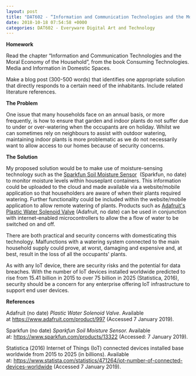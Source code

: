 ```yaml
---
layout: post
title: "DAT602 - “Information and Communication Technologies and the Moral Economy of the Household”"
date: 2018-10-18 07:54:58 +0000
categories: DAT602 - Everyware Digital Art and Technology
---
```


<strong>Homework</strong>

Read the chapter “Information and Communication Technologies and the Moral Economy of the Household”, from the book Consuming Technologies. Media and Information in Domestic Spaces.

Make a blog post (300-500 words) that identifies one appropriate solution that directly responds to a certain need of the inhabitants. Include related literature references.

<strong>The Problem</strong>

One issue that many households face on an annual basis, or more frequently, is how to ensure that garden and indoor plants do not suffer due to under or over-watering when the occupants are on holiday. Whilst we can sometimes rely on neighbours to assist with outdoor watering, maintaining indoor plants is more problematic as we do not necessarily want to allow access to our homes because of security concerns.

<strong>The Solution</strong>

My proposed solution would be to make use of moisture-sensing technology such as the <a href="https://www.sparkfun.com/products/13322">Sparkfun Soil Moisture Sensor</a>  (Sparkfun, no date) to monitor moisture levels within houseplant containers. This information could be uploaded to the cloud and made available via a website/mobile application so that householders are aware of when their plants required watering. Further functionality could be included within the website/mobile application to allow remote watering of plants. Products such as <a href="https://www.adafruit.com/product/997">Adafruit's Plastic Water Solenoid Valve</a> (Adafruit, no date) can be used in conjunction with internet-enabled microcontrollers to allow the a flow of water to be switched on and off.

There are both practical and security concerns with domesticating this technology. Malfunctions with a watering system connected to the main household supply could prove, at worst, damaging and expensive and, at best, result in the loss of all the occupants' plants.

As with any IoT device, there are security risks and the potential for data breaches. With the number of IoT devices installed worldwide predicted to rise from 15.41 billion in 2015 to over 75 billion in 2025 (Statistica, 2016), security should be a concern for any enterprise offering IoT infrastructure to support end user devices.

<strong>References</strong>

Adafruit (no date) <em>Plastic Water Solenoid Valve</em>. Available at <a href="https://www.adafruit.com/product/997">https://www.adafruit.com/product/997</a> (Accessed 7 January 2019).

Sparkfun (no date) <em>Sparkfun Soil Moisture Sensor.</em> Available at: <a href="https://www.sparkfun.com/products/13322">https://www.sparkfun.com/products/13322</a> (Accessed: 7 January 2019).

Statistica (2016) Internet of Things (IoT) connected devices installed base worldwide from 2015 to 2025 (in billions). Available at: <a href="https://www.statista.com/statistics/471264/iot-number-of-connected-devices-worldwide">https://www.statista.com/statistics/471264/iot-number-of-connected-devices-worldwide</a> (Accessed 7 January 2019).